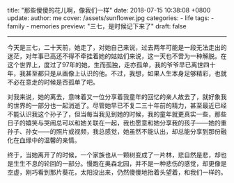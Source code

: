 title: "那些傻傻的花儿啊，像我们一样"
date: 2018-07-15 10:38:08 +0800
update:
author: me
cover: /assets/sunflower.jpg
categories:
    - life
tags:
    - family
    - memories
preview: "三七，是时候记下来了"
draft: false

---

今天是三七，二十天前，她走了，对她自己来说，过去两年可能是一段无法走出的迷茫，对年事已高还不得不牵挂着她的姑姑们来说，这一天也不啻为一种解脱。在这个世界上，度过了97年的她，生而孤独，走亦孤单，我的爷爷早已离世四十年，我甚至都只是从画像上认识的他。不过，我想，如果人生本身足够精彩，也就不必在意走的时候是否孤单了吧。

对我来说，她的离去，意味着又一位分享着我童年的回忆的亲人故去了，就好象我的世界的一部分也一起消逝了。尽管她早已不复二三十年前的精力，甚至最近已经不能认识我这个孙子了，但当每当我见到她的时候，我的童年就更真实一些，那些日子的嬉笑与哭闹总可以和她关联在一起，我也愿意和她分享我的孩子——她的重孙子、孙女——的照片或视频，我总感觉，她虽然不能认出，却总能分享到那份融化在血缘中的温馨的亲情。

终于，当她离开了的时候，一个家族也从一颗树变成了一片林，悲自然是悲，却也是生生不息的轮回的一部分。慢跑在奥森北园，并不是一种悲伤的感觉，却更像是空虚，刚巧看到那片葵花，太阳没出来，仍然傻傻地抬着头望着，和我们一样的。
